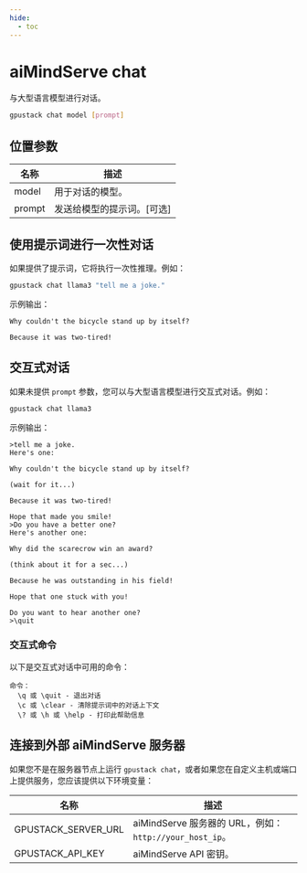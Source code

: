 ```yaml
---
hide:
  - toc
---
```


# aiMindServe chat

与大型语言模型进行对话。

```bash
gpustack chat model [prompt]
```

## 位置参数

| 名称   | 描述                                 |
| ------ | ------------------------------------------- |
| model  | 用于对话的模型。                  |
| prompt | 发送给模型的提示词。[可选] |

## 使用提示词进行一次性对话

如果提供了提示词，它将执行一次性推理。例如：

```bash
gpustack chat llama3 "tell me a joke."
```

示例输出：

```
Why couldn't the bicycle stand up by itself?

Because it was two-tired!
```

## 交互式对话

如果未提供 `prompt` 参数，您可以与大型语言模型进行交互式对话。例如：

```bash
gpustack chat llama3
```

示例输出：

```
>tell me a joke.
Here's one:

Why couldn't the bicycle stand up by itself?

(wait for it...)

Because it was two-tired!

Hope that made you smile!
>Do you have a better one?
Here's another one:

Why did the scarecrow win an award?

(think about it for a sec...)

Because he was outstanding in his field!

Hope that one stuck with you!

Do you want to hear another one?
>\quit
```

### 交互式命令

以下是交互式对话中可用的命令：

```
命令：
  \q 或 \quit - 退出对话
  \c 或 \clear - 清除提示词中的对话上下文
  \? 或 \h 或 \help - 打印此帮助信息
```

## 连接到外部 aiMindServe 服务器

如果您不是在服务器节点上运行 `gpustack chat`，或者如果您在自定义主机或端口上提供服务，您应该提供以下环境变量：

| 名称                | 描述                                              |
| ------------------- | -------------------------------------------------------- |
| GPUSTACK_SERVER_URL | aiMindServe 服务器的 URL，例如：`http://your_host_ip`。 |
| GPUSTACK_API_KEY    | aiMindServe API 密钥。                                        |
``` 